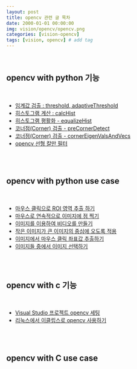 ```yaml
---
layout: post
title: opencv 관련 글 목차   
date: 2000-01-01 00:00:00
img: vision/opencv/opencv.png
categories: [vision-opencv] 
tags: [vision, opencv] # add tag
---
```


<br>

## **opencv with python 기능**

<br>

- [임계값 검출 : threshold, adaptiveThreshold](https://gaussian37.github.io/vision-opencv-threshold/)
- [히스토그램 계산 : calcHist](https://gaussian37.github.io/vision-opencv-histogram/)
- [히스토그램 평활화 - equalizeHist](https://gaussian37.github.io/vision-opencv-equalizeHist/)
- [코너점(Corner) 검출 - preCornerDetect](https://gaussian37.github.io/vision-opencv-corner-detection/)
- [코너점(Corner) 검출 - cornerEigenValsAndVecs](https://gaussian37.github.io/vision-opencv-cornerEigenValsAndVecs/)
- [opencv 선형 칼만 필터](https://gaussian37.github.io/vision-opencv-lkf/)

<br><br>

## **opencv with python use case**

<br>

- [마우스 클릭으로 ROI 영역 추출 하기](https://gaussian37.github.io/vision-opencv-roi-extraction/)
- [마우스로 연속적으로 이미지에 점 찍기](https://gaussian37.github.io/vision-opencv-python-draw_connected_circle/)
- [이미지를 이용하여 비디오를 만들기](https://gaussian37.github.io/vision-opencv-make_video_with_images/)
- [작은 이미지가 큰 이미지의 중심에 오도록 적용](https://gaussian37.github.io/vision-opencv-centering_image/)
- [이미지에서 마우스 클릭 좌표값 추출하기](https://gaussian37.github.io/vision-opencv-coordinate_extraction/)
- [이미지들 중에서 이미지 선택하기](https://gaussian37.github.io/vision-opencv-images_selection/)


<br><br>

## **opencv with c 기능**

<br>

- [Visual Studio 프로젝트 opencv 세팅](https://gaussian37.github.io/vision-opencv-visual_studio_setting/)
- [리눅스에서 이클립스로 opencv 사용하기](https://gaussian37.github.io/vision-opencv-linux_eclipse_c_opencv/)

<br><br>

## **opencv with C use case**

<br>

